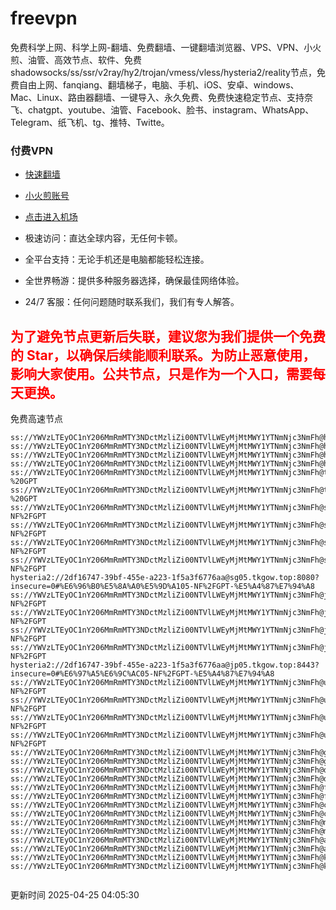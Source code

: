 # freevpn

免费科学上网、科学上网-翻墙、免费翻墙、一键翻墙浏览器、VPS、VPN、小火煎、油管、高效节点、软件、免费shadowsocks/ss/ssr/v2ray/hy2/trojan/vmess/vless/hysteria2/reality节点，免费自由上网、fanqiang、翻墙梯子，电脑、手机、iOS、安卓、windows、Mac、Linux、路由器翻墙、一键导入、永久免费、免费快速稳定节点、支持奈飞、chatgpt、youtube、油管、Facebook、脸书、instagram、WhatsApp、Telegram、纸飞机、tg、推特、Twitte。

### 付费VPN
* [快速翻墙](https://uhuio.top/) 

* [小火煎账号](https://free-clash.top/) 

* [点击进入机场](https://uhuio.top/) 

* 极速访问：直达全球内容，无任何卡顿。

* 全平台支持：无论手机还是电脑都能轻松连接。

* 全世界畅游：提供多种服务器选择，确保最佳网络体验。

* 24/7 客服：任何问题随时联系我们，我们有专人解答。

## <font color="red">为了避免节点更新后失联，建议您为我们提供一个免费的 Star，以确保后续能顺利联系。为防止恶意使用，影响大家使用。公共节点，只是作为一个入口，需要每天更换。</font>

免费高速节点

```ss://YWVzLTEyOC1nY206MmRmMTY3NDctMzliZi00NTVlLWEyMjMtMWY1YTNmNjc3NmFh@hk01.jgrtoioceaw.help:50384#%E9%A6%99%E6%B8%AF01
ss://YWVzLTEyOC1nY206MmRmMTY3NDctMzliZi00NTVlLWEyMjMtMWY1YTNmNjc3NmFh@hk02.jigreliewolf.click:17889#%E9%A6%99%E6%B8%AF02
ss://YWVzLTEyOC1nY206MmRmMTY3NDctMzliZi00NTVlLWEyMjMtMWY1YTNmNjc3NmFh@hk03.jigreliewolf.click:10838#%E9%A6%99%E6%B8%AF03
ss://YWVzLTEyOC1nY206MmRmMTY3NDctMzliZi00NTVlLWEyMjMtMWY1YTNmNjc3NmFh@hk04.jgrtoioceaw.help:29956#%E9%A6%99%E6%B8%AF04
ss://YWVzLTEyOC1nY206MmRmMTY3NDctMzliZi00NTVlLWEyMjMtMWY1YTNmNjc3NmFh@hk05.ijgelrkasd.click:41284#%E9%A6%99%E6%B8%AF05
ss://YWVzLTEyOC1nY206MmRmMTY3NDctMzliZi00NTVlLWEyMjMtMWY1YTNmNjc3NmFh@tw01.jigreliewolf.click:30995#%E5%8F%B0%E6%B9%BE01%20-%20GPT
ss://YWVzLTEyOC1nY206MmRmMTY3NDctMzliZi00NTVlLWEyMjMtMWY1YTNmNjc3NmFh@tw02.ijgelrkasd.click:22610#%E5%8F%B0%E6%B9%BE02%20-%20GPT
ss://YWVzLTEyOC1nY206MmRmMTY3NDctMzliZi00NTVlLWEyMjMtMWY1YTNmNjc3NmFh@sg01.jgrtoioceaw.help:55559#%E6%96%B0%E5%8A%A0%E5%9D%A101%20-NF%2FGPT
ss://YWVzLTEyOC1nY206MmRmMTY3NDctMzliZi00NTVlLWEyMjMtMWY1YTNmNjc3NmFh@sg02.jigreliewolf.click:40574#%E6%96%B0%E5%8A%A0%E5%9D%A102%20-NF%2FGPT
ss://YWVzLTEyOC1nY206MmRmMTY3NDctMzliZi00NTVlLWEyMjMtMWY1YTNmNjc3NmFh@sg03.ijgelrkasd.click:23716#%E6%96%B0%E5%8A%A0%E5%9D%A103%20-NF%2FGPT
ss://YWVzLTEyOC1nY206MmRmMTY3NDctMzliZi00NTVlLWEyMjMtMWY1YTNmNjc3NmFh@sg04.jgrtoioceaw.help:17971#%E6%96%B0%E5%8A%A0%E5%9D%A104%20-NF%2FGPT
hysteria2://2df16747-39bf-455e-a223-1f5a3f6776aa@sg05.tkgow.top:8080?insecure=0#%E6%96%B0%E5%8A%A0%E5%9D%A105-NF%2FGPT-%E5%A4%87%E7%94%A8
ss://YWVzLTEyOC1nY206MmRmMTY3NDctMzliZi00NTVlLWEyMjMtMWY1YTNmNjc3NmFh@jp01.jgrtoioceaw.help:58645#%E6%97%A5%E6%9C%AC01%20-NF%2FGPT
ss://YWVzLTEyOC1nY206MmRmMTY3NDctMzliZi00NTVlLWEyMjMtMWY1YTNmNjc3NmFh@jp02.jgrtoioceaw.help:47462#%E6%97%A5%E6%9C%AC02%20-NF%2FGPT
ss://YWVzLTEyOC1nY206MmRmMTY3NDctMzliZi00NTVlLWEyMjMtMWY1YTNmNjc3NmFh@jp03.jigreliewolf.click:33414#%E6%97%A5%E6%9C%AC03%20-NF%2FGPT
ss://YWVzLTEyOC1nY206MmRmMTY3NDctMzliZi00NTVlLWEyMjMtMWY1YTNmNjc3NmFh@jp04.ijgelrkasd.click:58223#%E6%97%A5%E6%9C%AC04%20-NF%2FGPT
hysteria2://2df16747-39bf-455e-a223-1f5a3f6776aa@jp05.tkgow.top:8443?insecure=0#%E6%97%A5%E6%9C%AC05-NF%2FGPT-%E5%A4%87%E7%94%A8
ss://YWVzLTEyOC1nY206MmRmMTY3NDctMzliZi00NTVlLWEyMjMtMWY1YTNmNjc3NmFh@us01.jgrtoioceaw.help:48129#%E7%BE%8E%E5%9B%BD01%20-NF%2FGPT
ss://YWVzLTEyOC1nY206MmRmMTY3NDctMzliZi00NTVlLWEyMjMtMWY1YTNmNjc3NmFh@us02.jgrtoioceaw.help:44907#%E7%BE%8E%E5%9B%BD02%20-NF%2FGPT
ss://YWVzLTEyOC1nY206MmRmMTY3NDctMzliZi00NTVlLWEyMjMtMWY1YTNmNjc3NmFh@us03.jigreliewolf.click:43330#%E7%BE%8E%E5%9B%BD03%20-NF%2FGPT
ss://YWVzLTEyOC1nY206MmRmMTY3NDctMzliZi00NTVlLWEyMjMtMWY1YTNmNjc3NmFh@us04.ijgelrkasd.click:44130#%E7%BE%8E%E5%9B%BD04%20-NF%2FGPT
ss://YWVzLTEyOC1nY206MmRmMTY3NDctMzliZi00NTVlLWEyMjMtMWY1YTNmNjc3NmFh@gb01.jgrtoioceaw.help:27765#%E8%8B%B1%E5%9B%BD01
ss://YWVzLTEyOC1nY206MmRmMTY3NDctMzliZi00NTVlLWEyMjMtMWY1YTNmNjc3NmFh@gb02.jigreliewolf.click:52762#%E8%8B%B1%E5%9B%BD02
ss://YWVzLTEyOC1nY206MmRmMTY3NDctMzliZi00NTVlLWEyMjMtMWY1YTNmNjc3NmFh@de01.jgrtoioceaw.help:20635#%E5%BE%B7%E5%9B%BD01
ss://YWVzLTEyOC1nY206MmRmMTY3NDctMzliZi00NTVlLWEyMjMtMWY1YTNmNjc3NmFh@de02.jigreliewolf.click:52770#%E5%BE%B7%E5%9B%BD02
ss://YWVzLTEyOC1nY206MmRmMTY3NDctMzliZi00NTVlLWEyMjMtMWY1YTNmNjc3NmFh@fr01.ijgelrkasd.click:32568#%E6%B3%95%E5%9B%BD01
ss://YWVzLTEyOC1nY206MmRmMTY3NDctMzliZi00NTVlLWEyMjMtMWY1YTNmNjc3NmFh@fr02.jigreliewolf.click:45265#%E6%B3%95%E5%9B%BD02
ss://YWVzLTEyOC1nY206MmRmMTY3NDctMzliZi00NTVlLWEyMjMtMWY1YTNmNjc3NmFh@ca01.jigreliewolf.click:30461#%E5%8A%A0%E6%8B%BF%E5%A4%A701
ss://YWVzLTEyOC1nY206MmRmMTY3NDctMzliZi00NTVlLWEyMjMtMWY1YTNmNjc3NmFh@ca02.ijgelrkasd.click:24053#%E5%8A%A0%E6%8B%BF%E5%A4%A702
ss://YWVzLTEyOC1nY206MmRmMTY3NDctMzliZi00NTVlLWEyMjMtMWY1YTNmNjc3NmFh@my01.jigreliewolf.click:52408#%E9%A9%AC%E6%9D%A5%E8%A5%BF%E4%BA%9A01
ss://YWVzLTEyOC1nY206MmRmMTY3NDctMzliZi00NTVlLWEyMjMtMWY1YTNmNjc3NmFh@my02.ijgelrkasd.click:25519#%E9%A9%AC%E6%9D%A5%E8%A5%BF%E4%BA%9A02
ss://YWVzLTEyOC1nY206MmRmMTY3NDctMzliZi00NTVlLWEyMjMtMWY1YTNmNjc3NmFh@au01.jgrtoioceaw.help:13460#%E6%BE%B3%E5%A4%A7%E5%88%A9%E4%BA%9A01
ss://YWVzLTEyOC1nY206MmRmMTY3NDctMzliZi00NTVlLWEyMjMtMWY1YTNmNjc3NmFh@au02.ijgelrkasd.click:46073#%E6%BE%B3%E5%A4%A7%E5%88%A9%E4%BA%9A02
ss://YWVzLTEyOC1nY206MmRmMTY3NDctMzliZi00NTVlLWEyMjMtMWY1YTNmNjc3NmFh@ko01.jgrtoioceaw.help:46108#%E9%9F%A9%E5%9B%BD01
ss://YWVzLTEyOC1nY206MmRmMTY3NDctMzliZi00NTVlLWEyMjMtMWY1YTNmNjc3NmFh@ko02.jigreliewolf.click:50181#%E9%9F%A9%E5%9B%BD02


```
更新时间 2025-04-25 04:05:30